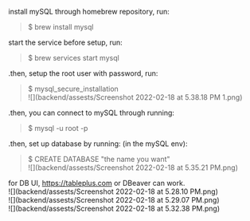 install mySQL through homebrew repository, run:
> $ brew install mysql

start the service before setup, run:
> $ brew services start mysql

.then, setup the root user with password, run:
> $ mysql_secure_installation  
![](backend/assests/Screenshot 2022-02-18 at 5.38.18 PM 1.png)

.then, you can connect to mySQL through running:
> $ mysql -u root -p

.then, set up database by running: (in the mySQL env):
> $ CREATE DATABASE "the name you want"  
![](backend/assests/Screenshot 2022-02-18 at 5.35.21 PM.png)

for DB UI, https://tableplus.com or DBeaver can work.  
![](backend/assests/Screenshot 2022-02-18 at 5.28.10 PM.png)  
![](backend/assests/Screenshot 2022-02-18 at 5.29.07 PM.png)  
![](backend/assests/Screenshot 2022-02-18 at 5.32.38 PM.png)  